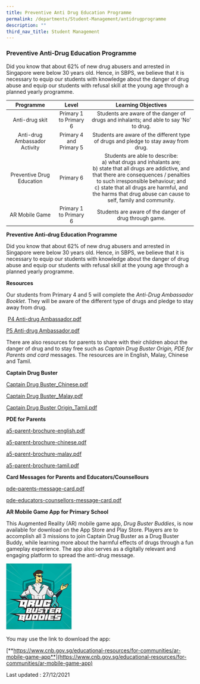 ```yaml
---
title: Preventive Anti Drug Education Programme
permalink: /departments/Student-Management/antidrugprogramme
description: ""
third_nav_title: Student Management
---
```

### Preventive Anti-Drug Education Programme

Did you know that about 62% of new drug abusers and arrested in Singapore were below 30 years old. Hence, in SBPS, we believe that it is necessary to equip our students with knowledge about the danger of drug abuse and equip our students with refusal skill at the young age through a planned yearly programme.

| Programme | Level | Learning Objectives |
|:---:|:---:|:---:|
| Anti-drug skit | Primary 1 to Primary 6 | Students are aware of the danger of drugs and inhalants; and able to say ‘No’ to drug. |
| Anti-drug Ambassador Activity | Primary 4 and Primary 5 | Students are aware of the different type of drugs and pledge to stay away from drug. |
| Preventive Drug Education | Primary 6 | Students are able to describe:<br>a) what drugs and inhalants are;<br>b) state that all drugs are addictive, and that there are consequences / penalties to such irresponsible   behaviour; and<br>c) state that all drugs are harmful, and the harms that drug abuse can cause to self, family and community. |
| AR Mobile Game | Primary 1 to Primary 6 | Students are aware of the danger of drug through game. |

**Preventive Anti-drug Education Programme**

Did you know that about 62% of new drug abusers and arrested in Singapore were below 30 years old. Hence, in SBPS, we believe that it is necessary to equip our students with knowledge about the danger of drug abuse and equip our students with refusal skill at the young age through a planned yearly programme. 

**Resources**

Our students from Primary 4 and 5 will complete the _Anti-Drug Ambassador Booklet_. They will be aware of the different type of drugs and pledge to stay away from drug.

 [P4 Anti-drug Ambassador.pdf](https://sembawangpri.moe.edu.sg/qql/slot/u508/Our%20Programme/Departments/Student%20Management/P4%20Anti-drug%20Ambassador.pdf)  

[P5 Anti-drug Ambassador.pdf](https://sembawangpri.moe.edu.sg/qql/slot/u508/Our%20Programme/Departments/Student%20Management/P5%20Anti-drug%20Ambassador.pdf) 

There are also resources for parents to share with their children about the danger of drug and to stay free such as _Captain Drug Buster Origin, PDE for Parents and card_ messages. The resources are in English, Malay, Chinese and Tamil.

**Captain Drug Buster** 

[Captain Drug Buster\_Chinese.pdf](https://sembawangpri.moe.edu.sg/qql/slot/u508/Our%20Programme/Departments/Student%20Management/Captain%20Drug%20Buster_Chinese.pdf)  

[Captain Drug Buster\_Malay.pdf](https://sembawangpri.moe.edu.sg/qql/slot/u508/Our%20Programme/Departments/Student%20Management/Captain%20Drug%20Buster_Malay.pdf) 

[Captain Drug Buster Origin\_Tamil.pdf](https://sembawangpri.moe.edu.sg/qql/slot/u508/Our%20Programme/Departments/Student%20Management/Captain%20Drug%20Buster%20Origin_Tamil.pdf)

  

**PDE for Parents** 

[a5-parent-brochure-english.pdf](https://sembawangpri.moe.edu.sg/qql/slot/u508/Our%20Programme/Departments/Student%20Management/a5-parent-brochure-english.pdf) 

[a5-parent-brochure-chinese.pdf](https://sembawangpri.moe.edu.sg/qql/slot/u508/Our%20Programme/Departments/Student%20Management/a5-parent-brochure-chinese.pdf) 

[a5-parent-brochure-malay.pdf](https://sembawangpri.moe.edu.sg/qql/slot/u508/Our%20Programme/Departments/Student%20Management/a5-parent-brochure-malay.pdf)

[a5-parent-brochure-tamil.pdf](https://sembawangpri.moe.edu.sg/qql/slot/u508/Our%20Programme/Departments/Student%20Management/a5-parent-brochure-tamil.pdf)  

  

**Card Messages for Parents and Educators/Counsellours**    

[pde-parents-message-card.pdf](https://sembawangpri.moe.edu.sg/qql/slot/u508/Our%20Programme/Departments/Student%20Management/pde-parents-message-card.pdf)      

[pde-educators-counsellors-message-card.pdf](https://sembawangpri.moe.edu.sg/qql/slot/u508/Our%20Programme/Departments/Student%20Management/pde-educators-counsellors-message-card.pdf) 

**AR Mobile Game App for Primary School**  

This Augmented Reality (AR) mobile game app, _Drug Buster Buddies_, is now available for download on the App Store and Play Store. Players are to accomplish all 3 missions to join Captain Drug Buster as a Drug Buster Buddy, while learning more about the harmful effects of drugs through a fun gameplay experience. The app also serves as a digitally relevant and engaging platform to spread the anti-drug message.

<img src="/images/Drug%20Buster%20Buddies.png" 
     style="width:35%">
  
You may use the link to download the app:

[**https://www.cnb.gov.sg/educational-resources/for-communities/ar-mobile-game-app**](https://www.cnb.gov.sg/educational-resources/for-communities/ar-mobile-game-app)

Last updated : 27/12/2021